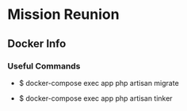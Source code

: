 # Mission Reunion

## Docker Info

### Useful Commands

- $ docker-compose exec app php artisan migrate

- $ docker-compose exec app php artisan tinker
